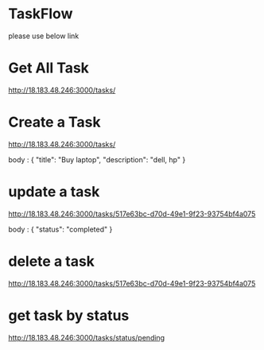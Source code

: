 # TaskFlow
please use below link 

# Get All Task 
http://18.183.48.246:3000/tasks/

# Create a Task 
http://18.183.48.246:3000/tasks/

body : {
    "title": "Buy laptop",
    "description": "dell, hp"
}

# update a task 
http://18.183.48.246:3000/tasks/517e63bc-d70d-49e1-9f23-93754bf4a075

body : {
  "status": "completed"
}

# delete a task 
http://18.183.48.246:3000/tasks/517e63bc-d70d-49e1-9f23-93754bf4a075

# get task by status 
http://18.183.48.246:3000/tasks/status/pending 
